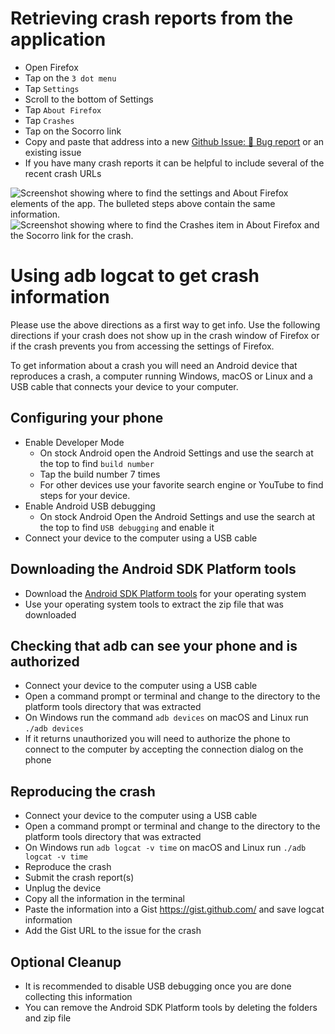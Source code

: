 # Retrieving crash reports from the application
* Open Firefox
* Tap on the `3 dot menu`
* Tap `Settings`
* Scroll to the bottom of Settings
* Tap `About Firefox`
* Tap `Crashes`
* Tap on the Socorro link
* Copy and paste that address into a new [Github Issue: 🐞 Bug report](https://github.com/mozilla-mobile/fenix/issues/new/choose) or an existing issue
* If you have many crash reports it can be helpful to include several of the recent crash URLs


![Screenshot showing where to find the settings and About Firefox elements of the app. The bulleted steps above contain the same information.](https://user-images.githubusercontent.com/250273/84347868-7bc9e980-ab68-11ea-990d-7284968c458a.png)
![Screenshot showing where to find the Crashes item in About Firefox and the Socorro link for the crash. ](https://user-images.githubusercontent.com/250273/84347924-a156f300-ab68-11ea-9d02-c984a030249f.png)

# Using adb logcat to get crash information

Please use the above directions as a first way to get info. Use the following directions if your crash does not show up in the crash window of Firefox or if the crash prevents you from accessing the settings of Firefox.

To get information about a crash you will need an Android device that reproduces a crash, a computer running Windows, macOS or Linux and a USB cable that connects your device to your computer.

## Configuring your phone
* Enable Developer Mode
  * On stock Android open the Android Settings and use the search at the top to find `build number`
  * Tap the build number 7 times
  * For other devices use your favorite search engine or YouTube to find steps for your device.
* Enable Android USB debugging
  * On stock Android Open the Android Settings and use the search at the top to find `USB debugging` and enable it
* Connect your device to the computer using a USB cable

## Downloading the Android SDK Platform tools
* Download the [Android SDK Platform tools](https://developer.android.com/studio/releases/platform-tools) for your operating system
* Use your operating system tools to extract the zip file that was downloaded

## Checking that adb can see your phone and is authorized
* Connect your device to the computer using a USB cable
* Open a command prompt or terminal and change to the directory to the platform tools directory that was extracted
* On Windows run the command `adb devices` on macOS and Linux run `./adb devices`
* If it returns unauthorized you will need to authorize the phone to connect to the computer by accepting the connection dialog on the phone

## Reproducing the crash
* Connect your device to the computer using a USB cable
* Open a command prompt or terminal and change to the directory to the platform tools directory that was extracted
* On Windows run `adb logcat -v time` on macOS and Linux run `./adb logcat -v time`
* Reproduce the crash
* Submit the crash report(s)
* Unplug the device
* Copy all the information in the terminal
* Paste the information into a Gist https://gist.github.com/ and save logcat information
* Add the Gist URL to the issue for the crash

## Optional Cleanup
* It is recommended to disable USB debugging once you are done collecting this information
* You can remove the Android SDK Platform tools by deleting the folders and zip file

